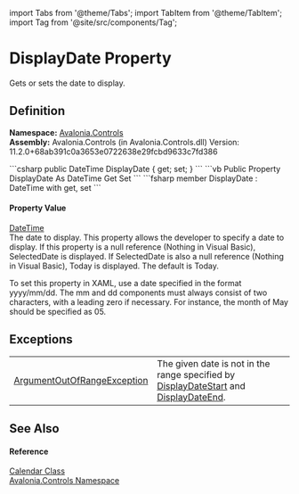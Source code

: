 import Tabs from '@theme/Tabs'; 
import TabItem from '@theme/TabItem'; 
import Tag from '@site/src/components/Tag'; 

# DisplayDate Property


Gets or sets the date to display.



## Definition
**Namespace:** <a href="N_Avalonia_Controls">Avalonia.Controls</a>  
**Assembly:** Avalonia.Controls (in Avalonia.Controls.dll) Version: 11.2.0+68ab391c0a3653e0722638e29fcbd9633c7fd386

<Tabs groupId="api-code-preview">
<TabItem value="csharp" label="C#">
```csharp
public DateTime DisplayDate { get; set; }
```
</TabItem>
<TabItem value="vb" label="VB">
```vb
Public Property DisplayDate As DateTime
	Get
	Set
```
</TabItem>
<TabItem value="fsharp" label="F#">
```fsharp
member DisplayDate : DateTime with get, set
```
</TabItem>
</Tabs>



#### Property Value
<a href="https://learn.microsoft.com/dotnet/api/system.datetime" target="_blank" rel="noopener noreferrer">DateTime</a>  
The date to display.
This property allows the developer to specify a date to display. If this property is a null reference (Nothing in Visual Basic), SelectedDate is displayed. If SelectedDate is also a null reference (Nothing in Visual Basic), Today is displayed. The default is Today.

To set this property in XAML, use a date specified in the format yyyy/mm/dd. The mm and dd components must always consist of two characters, with a leading zero if necessary. For instance, the month of May should be specified as 05.


## Exceptions
<table>
<tr>
<td><a href="https://learn.microsoft.com/dotnet/api/system.argumentoutofrangeexception" target="_blank" rel="noopener noreferrer">ArgumentOutOfRangeException</a></td>
<td>The given date is not in the range specified by <a href="https://learn.microsoft.com/dotnet/api/system.windows.controls.calendar.displaydatestart" target="_blank" rel="noopener noreferrer">DisplayDateStart</a> and <a href="https://learn.microsoft.com/dotnet/api/system.windows.controls.calendar.displaydateend" target="_blank" rel="noopener noreferrer">DisplayDateEnd</a>.</td>
</tr>
</table>

## See Also


#### Reference
<a href="T_Avalonia_Controls_Calendar">Calendar Class</a>  
<a href="N_Avalonia_Controls">Avalonia.Controls Namespace</a>  
